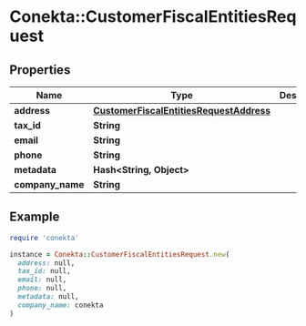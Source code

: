 # Conekta::CustomerFiscalEntitiesRequest

## Properties

| Name | Type | Description | Notes |
| ---- | ---- | ----------- | ----- |
| **address** | [**CustomerFiscalEntitiesRequestAddress**](CustomerFiscalEntitiesRequestAddress.md) |  |  |
| **tax_id** | **String** |  | [optional] |
| **email** | **String** |  | [optional] |
| **phone** | **String** |  | [optional] |
| **metadata** | **Hash&lt;String, Object&gt;** |  | [optional] |
| **company_name** | **String** |  | [optional] |

## Example

```ruby
require 'conekta'

instance = Conekta::CustomerFiscalEntitiesRequest.new(
  address: null,
  tax_id: null,
  email: null,
  phone: null,
  metadata: null,
  company_name: conekta
)
```

